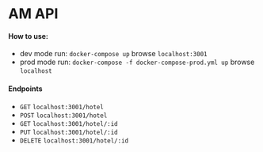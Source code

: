 # AM API

#### How to use:
  - dev mode run: `docker-compose up` browse `localhost:3001`
  - prod mode run: `docker-compose -f docker-compose-prod.yml up` browse `localhost`

#### Endpoints
  - `GET` `localhost:3001/hotel`
  - `POST` `localhost:3001/hotel`
  - `GET` `localhost:3001/hotel/:id`
  - `PUT` `localhost:3001/hotel/:id`
  - `DELETE` `localhost:3001/hotel/:id`